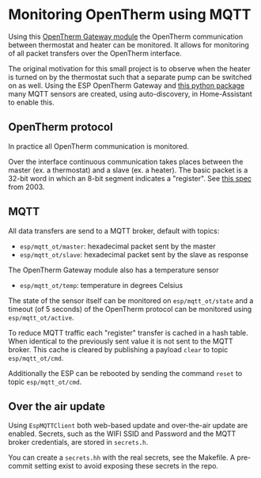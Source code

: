 # Monitoring OpenTherm using MQTT

Using this [OpenTherm Gateway
module](https://diyless.com/product/esp8266-opentherm-gateway)
the OpenTherm communication between thermostat and heater can be monitored.
It allows for monitoring of all packet transfers over the OpenTherm
interface.

The original motivation for this small project is to observe when the
heater is turned on by the thermostat such that a separate pump can
be switched on as well. Using the ESP OpenTherm Gateway and [this
python package](https://github.com/joshuisken/otmqtt) many MQTT
sensors are created, using auto-discovery, in Home-Assistant to enable
this. 

## OpenTherm protocol

In practice all OpenTherm communication is monitored.

Over the  interface continuous communication takes places
between the master (ex. a thermostat) and a slave (ex. a heater).
The basic packet is a 32-bit word in which an 8-bit segment indicates
a "register".
See [this spec](http://files.domoticaforum.eu/uploads/Manuals/Opentherm/Opentherm%20Protocol%20v2-2.pdf)
from 2003.

## MQTT

All data transfers are send to a MQTT broker, default with topics:

- `esp/mqtt_ot/master`: hexadecimal packet sent by the master
- `esp/mqtt_ot/slave`: hexadecimal packet sent by the slave as response

The OpenTherm Gateway module also has a temperature sensor

- `esp/mqtt_ot/temp`: temperature in degrees Celsius

The state of the sensor itself can be monitored on `esp/mqtt_ot/state`
and a timeout (of 5 seconds) of the OpenTherm protocol can be
monitored using `esp/mqtt_ot/active`.

To reduce MQTT traffic each "register" transfer is cached in a
hash table. When identical to the previously sent value it is not
sent to the MQTT broker.
This cache is cleared by publishing a payload `clear` to topic
`esp/mqtt_ot/cmd`.

Additionally the ESP can be rebooted by sending the command `reset` to
topic `esp/mqtt_ot/cmd`.

## Over the air update

Using `EspMQTTClient` both web-based update and over-the-air update
are enabled. Secrets, such as the WIFI SSID and Password and the MQTT
broker credentials, are stored in `secrets.h`.

You can create a `secrets.hh` with the real secrets, see the Makefile.
A pre-commit setting exist to avoid exposing these secrets in the
repo.

